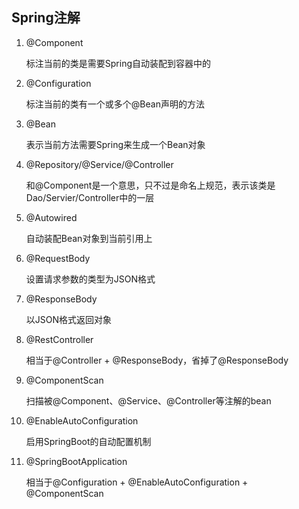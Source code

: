 ## Spring注解

1. @Component

   标注当前的类是需要Spring自动装配到容器中的

2. @Configuration

   标注当前的类有一个或多个@Bean声明的方法

3. @Bean

   表示当前方法需要Spring来生成一个Bean对象

4. @Repository/@Service/@Controller 

   和@Component是一个意思，只不过是命名上规范，表示该类是Dao/Servier/Controller中的一层

5. @Autowired

   自动装配Bean对象到当前引用上

6. @RequestBody

   设置请求参数的类型为JSON格式

7. @ResponseBody

   以JSON格式返回对象

8. @RestController

   相当于@Controller + @ResponseBody，省掉了@ResponseBody

9. @ComponentScan

   扫描被@Component、@Service、@Controller等注解的bean

10. @EnableAutoConfiguration
    
    启用SpringBoot的自动配置机制

9. @SpringBootApplication

   相当于@Configuration + @EnableAutoConfiguration + @ComponentScan 